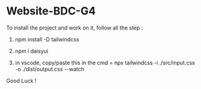 # Website-BDC-G4

To install the project and work on it, follow all the step :

1. npm install -D tailwindcss

2. npm i daisyui

3. in vscode, copy/paste this in the cmd = npx tailwindcss -i ./src/input.css -o ./dist/output.css --watch

Good Luck !
